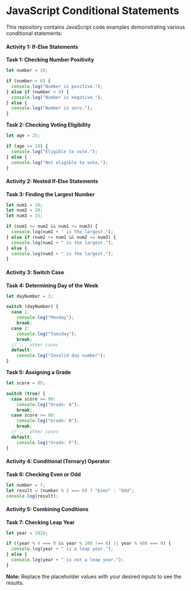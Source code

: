 # **JavaScript Conditional Statements**

This repository contains JavaScript code examples demonstrating various conditional statements:

#### **Activity 1: If-Else Statements**

**Task 1: Checking Number Positivity**
```javascript
let number = 10;

if (number > 0) {
  console.log("Number is positive.");
} else if (number < 0) {
  console.log("Number is negative.");
} else {
  console.log("Number is zero.");
}
```

**Task 2: Checking Voting Eligibility**
```javascript
let age = 25;

if (age >= 18) {
  console.log("Eligible to vote.");
} else {
  console.log("Not eligible to vote.");
}
```

#### **Activity 2: Nested If-Else Statements**

**Task 3: Finding the Largest Number**
```javascript
let num1 = 10;
let num2 = 20;
let num3 = 15;

if (num1 >= num2 && num1 >= num3) {
  console.log(num1 + " is the largest.");
} else if (num2 >= num1 && num2 >= num3) {
  console.log(num2 + " is the largest.");
} else {
  console.log(num3 + " is the largest.");
}
```

#### **Activity 3: Switch Case**

**Task 4: Determining Day of the Week**
```javascript
let dayNumber = 3;

switch (dayNumber) {
  case 1:
    console.log("Monday");
    break;
  case 2:
    console.log("Tuesday");
    break;
  // ... other cases
  default:
    console.log("Invalid day number");
}
```

**Task 5: Assigning a Grade**
```javascript
let score = 85;

switch (true) {
  case score >= 90:
    console.log("Grade: A");
    break;
  case score >= 80:
    console.log("Grade: B");
    break;
  // ... other cases
  default:
    console.log("Grade: F");
}
```

#### **Activity 4: Conditional (Ternary) Operator**

**Task 6: Checking Even or Odd**
```javascript
let number = 7;
let result = (number % 2 === 0) ? "Even" : "Odd";
console.log(result);
```

#### **Activity 5: Combining Conditions**

**Task 7: Checking Leap Year**
```javascript
let year = 2024;

if ((year % 4 === 0 && year % 100 !== 0) || year % 400 === 0) {
  console.log(year + " is a leap year.");
} else {
  console.log(year + " is not a leap year.");
}
```

**Note:** Replace the placeholder values with your desired inputs to see the results.
